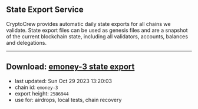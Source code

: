 ## State Export Service
CryptoCrew provides automatic daily state exports for all chains we validate. State export files can be used as genesis files and are a snapshot of the current blockchain state, including all validators, accounts, balances and delegations.

---
**Download: [emoney-3 state export](https://dl.ccvalidators.com/SERVICE/emoney/emoney-3_export_2586944.json)**
---

- last updated: Sun Oct 29 2023 13:20:03
- chain id: `emoney-3`
- export height: `2586944`
- use for: airdrops, local tests, chain recovery
